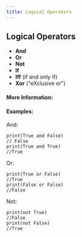 ```yaml
---
title: Logical Operators
---
```

## Logical Operators

* **And**
* **Or**
* **Not**
* **If**
* **Iff** (if and only if)
* **Xor** ("eXclusive or")

#### More Information:
<!-- Please add any articles you think might be helpful to read before writing the article -->

#### Examples:
And:
```
print(True and False)
// False
print(True and True)
//True
```

Or: 
```
print(True or False)
//True
print(False or False)
//False
```

Not:
```
print(not True)
//False
print(not False)
//True
```
